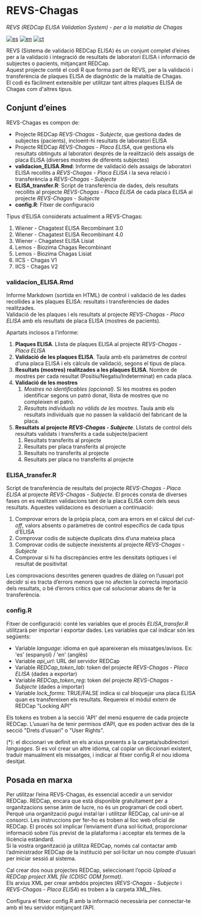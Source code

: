 # REVS-Chagas
*REVS (REDCap ELISA Validation System) - per a la malaltia de Chagas*

[![es](https://img.shields.io/badge/lang-es-green.svg)](https://github.com/UBIOESGD/REVS-Chagas/blob/main/README.md)
[![en](https://img.shields.io/badge/lang-en-blue.svg)](https://github.com/UBIOESGD/REVS-Chagas/blob/main/README-en.md)
[![ct](https://img.shields.io/badge/lang-ct-yellow.svg)](https://github.com/UBIOESGD/REVS-Chagas/blob/main/README-ct.md)

REVS (Sistema de validació REDCap ELISA) és un conjunt complet d’eines per a la validació i integració de resultats de laboratori ELISA i informació de subjectes o pacients, mitjançant REDCap.  
Aquest projecte conté el codi R que forma part de REVS, per a la validació i transferència de plaques ELISA de diagnòstic de la malaltia de Chagas.  
El codi és fàcilment extensible per utilitzar tant altres plaques ELISA de Chagas com d'altres tipus.

## Conjunt d’eines
REVS-Chagas es compon de:

- Projecte REDCap *REVS-Chagas - Subjecte*, que gestiona dades de subjectes (pacients), incloent-hi resultats de laboratori ELISA  
- Projecte REDCap *REVS-Chagas - Placa ELISA*, que gestiona els resultats obtinguts al laboratori després de la realització dels assaigs de placa ELISA (diverses mostres de diferents subjectes)  
- **validacion_ELISA.Rmd**: Informe de validació dels assaigs de laboratori ELISA recollits a *REVS-Chagas - Placa ELISA* i la seva relació i transferència a *REVS-Chagas - Subjecte*  
- **ELISA_transfer.R**: Script de transferència de dades, dels resultats recollits al projecte *REVS-Chagas - Placa ELISA* de cada placa ELISA al projecte *REVS-Chagas - Subjecte*  
- **config.R**: Fitxer de configuració  

Tipus d’ELISA considerats actualment a REVS-Chagas:

1. Wiener - Chagatest ELISA Recombinant 3.0  
2. Wiener - Chagatest ELISA Recombinant 4.0  
3. Wiener - Chagatest ELISA Lisiat  
4. Lemos - Biozima Chagas Recombinant  
5. Lemos - Biozima Chagas Lisiat  
6. IICS - Chagas V1  
7. IICS - Chagas V2  

### validacion_ELISA.Rmd
Informe Markdown (sortida en HTML) de control i validació de les dades recollides a les plaques ELISA: resultats i transferències de dades realitzades.  
Validació de les plaques i els resultats al projecte *REVS-Chagas - Placa ELISA* amb els resultats de placa ELISA (mostres de pacients).

Apartats inclosos a l’informe:

1. **Plaques ELISA**. Llista de plaques ELISA al projecte *REVS-Chagas - Placa ELISA*  
2. **Validació de les plaques ELISA**. Taula amb els paràmetres de control d’una placa ELISA i els càlculs de validació, segons el tipus de placa.  
3. **Resultats (mostres) realitzades a les plaques ELISA**. Nombre de mostres per cada resultat (Positiu/Negatiu/Indeterminat) en cada placa.  
4. **Validació de les mostres**
   1. *Mostres no identificables (opcional)*. Si les mostres es poden identificar segons un patró donat, llista de mostres que no compleixen el patró.  
   2. *Resultats individuals no vàlids de les mostres*. Taula amb els resultats individuals que no passen la validació del fabricant de la placa.  
5. **Resultats al projecte *REVS-Chagas - Subjecte***. Llistats de control dels resultats validats i transferits a cada subjecte/pacient  
   1. Resultats transferits al projecte  
   2. Resultats per placa transferits al projecte  
   3. Resultats no transferits al projecte  
   4. Resultats per placa no transferits al projecte  

### ELISA_transfer.R
Script de transferència de resultats del projecte *REVS-Chagas - Placa ELISA* al projecte *REVS-Chagas - Subjecte*. El procés consta de diverses fases on es realitzen validacions tant de la placa ELISA com dels seus resultats. Aquestes validacions es descriuen a continuació:

1. Comprovar errors de la pròpia placa, com ara errors en el càlcul del *cut-off*, valors absents o paràmetres de control específics de cada tipus d’ELISA  
2. Comprovar codis de subjecte duplicats dins d’una mateixa placa  
3. Comprovar codis de subjecte inexistents al projecte *REVS-Chagas - Subjecte*  
4. Comprovar si hi ha discrepàncies entre les densitats òptiques i el resultat de positivitat  

Les comprovacions descrites generen quadres de diàleg on l’usuari pot decidir si es tracta d’errors menors que no afecten la correcta importació dels resultats, o bé d’errors crítics que cal solucionar abans de fer la transferència.

### config.R
Fitxer de configuració: conté les variables que el procés *ELISA_transfer.R* utilitzarà per importar i exportar dades. Les variables que cal indicar són les següents:

- Variable *language*: idioma en què apareixeran els missatges/avisos. Ex: 'es' (espanyol) / 'en' (anglès)  
- Variable *api_url*: URL del servidor REDCap  
- Variable *REDCap_token_lab*: token del projecte *REVS-Chagas - Placa ELISA* (dades a exportar)  
- Variable *REDCap_token_reg*: token del projecte *REVS-Chagas - Subjecte* (dades a importar)  
- Variable *lock_forms*: TRUE/FALSE indica si cal bloquejar una placa ELISA quan es transfereixen els resultats. Requereix el mòdul extern de REDCap "Locking API"  

Els tokens es troben a la secció 'API' del menú esquerre de cada projecte REDCap. L’usuari ha de tenir permisos d’API, que es poden activar des de la secció "Drets d’usuari" o "User Rights".

(*): el diccionari ve definit en els arxius presents a la carpeta/subdirectori *languages*. Si es vol crear un altre idioma, cal copiar un diccionari existent, traduir manualment els missatges, i indicar al fitxer config.R el nou idioma desitjat.

## Posada en marxa

Per utilitzar l’eina REVS-Chagas, és essencial accedir a un servidor REDCap. REDCap, encara que està disponible gratuïtament per a organitzacions sense ànim de lucre, no és un programari de codi obert.  
Perquè una organització pugui instal·lar i utilitzar REDCap, cal unir-se al consorci. Les instruccions per fer-ho es troben al lloc web oficial de REDCap. El procés sol implicar l’enviament d’una sol·licitud, proporcionar informació sobre l’ús previst de la plataforma i acceptar els termes de la llicència estàndard.  
Si la vostra organització ja utilitza REDCap, només cal contactar amb l’administrador REDCap de la institució per sol·licitar un nou compte d’usuari per iniciar sessió al sistema.

Cal crear dos nous projectes REDCap, seleccionant l’opció *Upload a REDCap project XML file (CDISC ODM format)*.  
Els arxius XML per crear ambdós projectes (*REVS-Chagas - Subjecte* i *REVS-Chagas - Placa ELISA*) es troben a la carpeta XML_files.

Configura el fitxer config.R amb la informació necessària per connectar-te amb el teu servidor mitjançant l’API.
